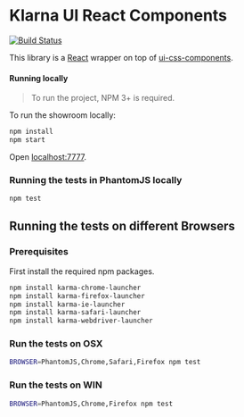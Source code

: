# Klarna UI React Components

[![Build Status](https://travis-ci.org/klarna/ui-react-components.svg)](https://travis-ci.org/klarna/ui-react-components)

This library is a [React](https://facebook.github.io/react/) wrapper on top of [ui-css-components](https://github.com/klarna/ui-css-components).

#### Running locally

> To run the project, NPM 3+ is required.

To run the showroom locally:

```sh
npm install
npm start
```

Open [localhost:7777](http://localhost:7777/).

### Running the tests in PhantomJS locally

```sh
npm test
```

## Running the tests on different Browsers

### Prerequisites

First install the required npm packages.
```sh
npm install karma-chrome-launcher
npm install karma-firefox-launcher
npm install karma-ie-launcher
npm install karma-safari-launcher
npm install karma-webdriver-launcher
```

### Run the tests on OSX
```sh
BROWSER=PhantomJS,Chrome,Safari,Firefox npm test
```

### Run the tests on WIN
```sh
BROWSER=PhantomJS,Chrome,Firefox npm test
```
